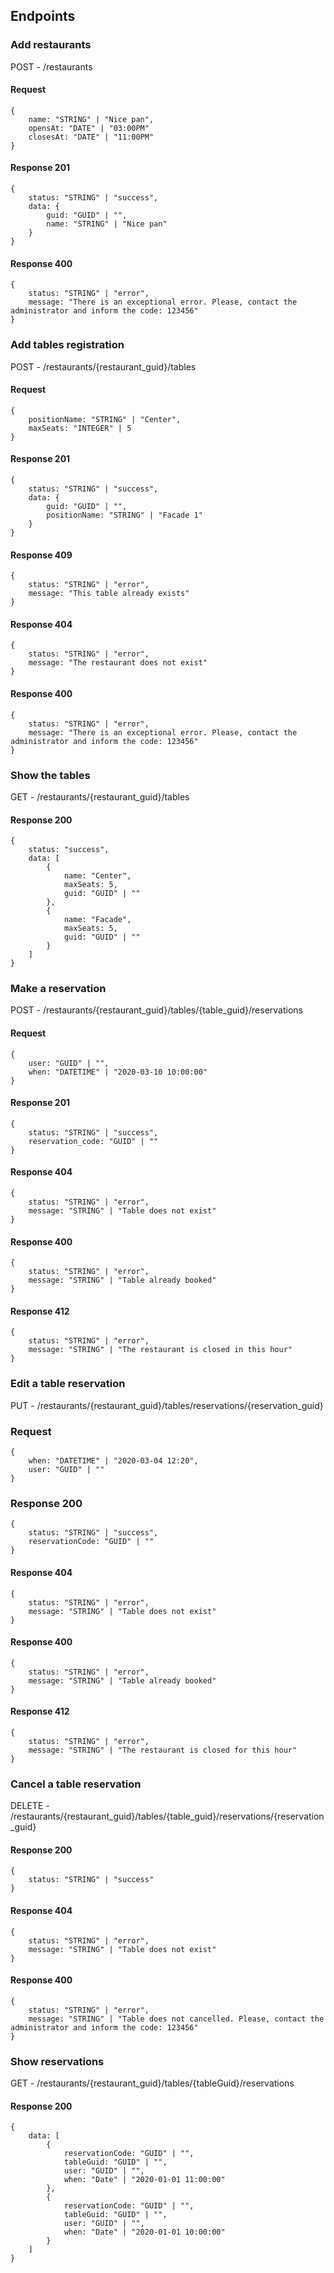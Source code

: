 ## Endpoints

### Add restaurants
POST - /restaurants

#### Request
```
{
    name: "STRING" | "Nice pan",
    opensAt: "DATE" | "03:00PM"
    closesAt: "DATE" | "11:00PM"
}
```

#### Response 201
```
{
    status: "STRING" | "success",
    data: {
        guid: "GUID" | "",
        name: "STRING" | "Nice pan"
    }
}
```

#### Response 400
```
{
    status: "STRING" | "error",
    message: "There is an exceptional error. Please, contact the administrator and inform the code: 123456"
}
```

### Add tables registration
POST - /restaurants/{restaurant_guid}/tables

#### Request
```
{
    positionName: "STRING" | "Center",
    maxSeats: "INTEGER" | 5
}
```

#### Response 201
```
{
    status: "STRING" | "success",
    data: {
        guid: "GUID" | "",
        positionName: "STRING" | "Facade 1"
    }
}
```

#### Response 409
```
{
    status: "STRING" | "error",
    message: "This table already exists"
}
```

#### Response 404
```
{
    status: "STRING" | "error",
    message: "The restaurant does not exist"
}
```

#### Response 400
```
{
    status: "STRING" | "error",
    message: "There is an exceptional error. Please, contact the administrator and inform the code: 123456"
}
```

### Show the tables
GET - /restaurants/{restaurant_guid}/tables

#### Response 200

```
{
    status: "success",
    data: [
        {
            name: "Center",
            maxSeats: 5,
            guid: "GUID" | ""
        },
        {
            name: "Facade",
            maxSeats: 5,
            guid: "GUID" | ""
        }
    ]
}
```

### Make a reservation
POST - /restaurants/{restaurant_guid}/tables/{table_guid}/reservations

#### Request
```
{
    user: "GUID" | "",
    when: "DATETIME" | "2020-03-10 10:00:00"
}
```

#### Response 201
```
{
    status: "STRING" | "success",
    reservation_code: "GUID" | ""
}
```

#### Response 404
```
{
    status: "STRING" | "error",
    message: "STRING" | "Table does not exist"
}
```

#### Response 400
```
{
    status: "STRING" | "error",
    message: "STRING" | "Table already booked"
}
```

#### Response 412
```
{
    status: "STRING" | "error",
    message: "STRING" | "The restaurant is closed in this hour"
}
```

### Edit a table reservation
PUT - /restaurants/{restaurant_guid}/tables/reservations/{reservation_guid}

### Request
```
{
    when: "DATETIME" | "2020-03-04 12:20",
    user: "GUID" | ""
}
```

### Response 200
```
{
    status: "STRING" | "success",
    reservationCode: "GUID" | ""
}
```

#### Response 404
```
{
    status: "STRING" | "error",
    message: "STRING" | "Table does not exist"
}
```

#### Response 400
```
{
    status: "STRING" | "error",
    message: "STRING" | "Table already booked"
}
```

#### Response 412
```
{
    status: "STRING" | "error",
    message: "STRING" | "The restaurant is closed for this hour"
}
```

### Cancel a table reservation
DELETE - /restaurants/{restaurant_guid}/tables/{table_guid}/reservations/{reservation_guid}


#### Response 200
```
{
    status: "STRING" | "success"
}
```

#### Response 404
```
{
    status: "STRING" | "error",
    message: "STRING" | "Table does not exist"
}
```

#### Response 400
```
{
    status: "STRING" | "error",
    message: "STRING" | "Table does not cancelled. Please, contact the administrator and inform the code: 123456"
}
```

### Show reservations
GET - /restaurants/{restaurant_guid}/tables/{tableGuid}/reservations

#### Response 200
```
{
    data: [
        {
            reservationCode: "GUID" | "",
            tableGuid: "GUID" | "",
            user: "GUID" | "",
            when: "Date" | "2020-01-01 11:00:00"
        },
        {
            reservationCode: "GUID" | "",
            tableGuid: "GUID" | "",
            user: "GUID" | "",
            when: "Date" | "2020-01-01 10:00:00"
        }
    ]
}
```